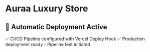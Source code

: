 # Auraa Luxury Store

## 🚀 Automatic Deployment Active
✅ CI/CD Pipeline configured with Vercel Deploy Hook
✅ Production deployment ready - Pipeline test initiated

